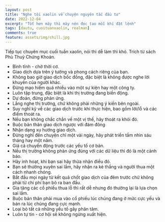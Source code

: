```yaml
---
layout: post
title: "Nghe tôi xaolin về chuyện nguyên tắc đầu tư"
date: 2022-12-04
excerpt: "Tốt hơn mày thì mày nên đọc tao mỗi khi đặt lệnh"
tags: [dautu, cuoituanxaolin, realman]
comments: true
feature: assets/img/chill.jpg
---
```


Tiếp tục chuyên mục cuối tuần xaolin, nói thì dễ làm thì khó. Trích từ sách Phù Thuỷ Chứng Khoán.

- Bình tĩnh - chờ thời cơ.
- Giao dịch dựa trên ý tưởng và phong cách riêng của bạn.
- Không bao giờ giao dịch bốc đồng, đặc biệt là không được nghe lời khuyên của người khác.
- Đừng mạo hiểm quá nhiều vào một sự kiện hay một công ty.
- Luôn tập trung, đặc biệt là khi thị trường đang biến động.
- Dự đoán, đừng phản ứng.
- Lắng nghe thị trường, chứ không phải những ý kiến bên ngoài.
- Suy nghĩ kỹ về các giao dịch trước khi thực hiện, bao gồm lời/lỗ và các điểm thoát ra.
- Nếu bạn không chắc chắn về một vị thế, hãy thoát ra khỏi đó.
- Buộc bản thân giao dịch ngược với đám đông
- Nhận dạng xu hướng giao dịch.
- Đừng nghĩ đến chuyện chỉ một vài ngày, hãy phát triển tầm nhìn sáu tháng hay một năm.
- Giá cả chuyển động trước các yếu tố cơ bản.
- Nếu thị trường không phản ứng đúng với các dữ liệu thì đó là một cảnh báo.
- Hãy inh hoạt, khi bạn sai hãy thừa nhận điều đó.
- Bạn sẽ thường xuyên sai lầm, hãy nhận ra kẻ thắng và người thua một cách nhanh chóng.
- Bắt đầu mọi ngày từ kết quả chốt giao dịch của đêm trước chứ không phải từ chi phí bạn bỏ ra ban đầu.
- Gia tăng các cổ phiếu thua lỗ thì rất dễ nhưng đó thường lại là lựa chọn sai lầm.
- Buộc bản thân phải mua vào cổ phiếu lúc chúng đang ở mức cực yếu và bán ra lúc chúng đang cực mạnh.
- Loại bỏ tất cả những yếu tố gây phân tâm.
- Luôn tự tin - cơ hội sẽ không ngừng xuất hiện.

